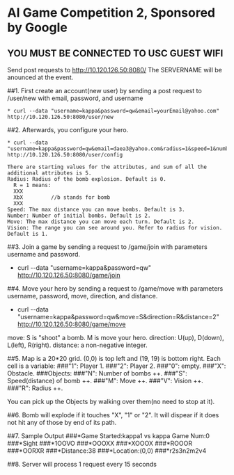 #  AI Game Competition 2, Sponsored by Google

## YOU MUST BE CONNECTED TO USC GUEST WIFI
  Send post requests to http://10.120.126.50:8080/
  The SERVERNAME will be anounced at the event.

##1. First create an account(new user) by sending a post request to /user/new with email, password, and username

    * curl --data "username=kappa&password=qw&email=yourEmail@yahoo.com" http://10.120.126.50:8080/user/new

##2. Afterwards, you configure your hero.

    * curl --data "username=kappa&password=qw&email=daea3@yahoo.com&radius=1&speed=1&number=0&move=0&vision=3" http://10.120.126.50:8080/user/config

    There are starting values for the attributes, and sum of all the additional attributes is 5.
    Radius: Radius of the bomb explosion. Default is 0.
      R = 1 means:  
      XXX
      XbX         //b stands for bomb
      XXX
    Speed: The max distance you can move bombs. Default is 3.
    Number: Number of initial bombs. Default is 2.
    Move: The max distance you can move each turn. Default is 2.
    Vision: The range you can see around you. Refer to radius for vision. Default is 1.


##3. Join a game by sending a request to /game/join with parameters username and password.
  
  * curl --data "username=kappa&password=qw" http://10.120.126.50:8080/game/join
  
##4. Move your hero by sending a request to /game/move with parameters username, password, move, direction, and distance.
  
  * curl --data "username=kappa&password=qw&move=S&direction=R&distance=2" http://10.120.126.50:8080/game/move

  move: S is "shoot" a bomb. M is move your hero.
  direction: U(up), D(down), L(left), R(right).
  distance: a non-negative integer.

##5. Map is a 20*20 grid. (0,0) is top left and (19, 19) is bottom right. Each cell is a variable:
  ###"1": Player 1.
  ###"2": Player 2.
  ###"0": empty.
  ###"X": Obstacle.
  ###Objects:
  ###"N": Number of bombs ++. 
  ###"S": Speed(distance) of bomb ++.
  ###"M": Move ++.
  ###"V": Vision ++.
  ###"R": Radius ++.

  You can pick up the Objects by walking over them(no need to stop at it).

##6. Bomb will explode if it touches "X", "1" or "2". It will dispear if it does not hit any of those by end of its path.

##7. Sample Output
###*Game Started:kappa1 vs kappa Game Num:0
###*Sight
###*1OOVO
###*OOOXX
###*XOOOX
###*ROOOR
###*OORXR
###*Distance:38
###*Location:(0,0)
###*r2s3n2m2v4

##8. Server will process 1 request every 15 seconds
